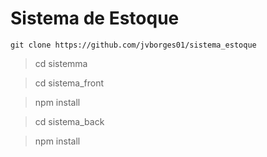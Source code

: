 # Sistema de Estoque

`git clone https://github.com/jvborges01/sistema_estoque`


> cd sistemma


>cd sistema_front

> npm install

> cd sistema_back

> npm install


